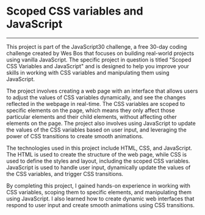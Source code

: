 # Scoped CSS variables and JavaScript

---


This project is part of the JavaScript30 challenge, a free 30-day coding challenge created by Wes Bos that focuses on building real-world projects using vanilla JavaScript. The specific project in question is titled "Scoped CSS Variables and JavaScript" and is designed to help you improve your skills in working with CSS variables and manipulating them using JavaScript.

The project involves creating a web page with an interface that allows users to adjust the values of CSS variables dynamically, and see the changes reflected in the webpage in real-time. The CSS variables are scoped to specific elements on the page, which means they only affect those particular elements and their child elements, without affecting other elements on the page. The project also involves using JavaScript to update the values of the CSS variables based on user input, and leveraging the power of CSS transitions to create smooth animations.

The technologies used in this project include HTML, CSS, and JavaScript. The HTML is used to create the structure of the web page, while CSS is used to define the styles and layout, including the scoped CSS variables. JavaScript is used to handle user input, dynamically update the values of the CSS variables, and trigger CSS transitions.

By completing this project, I gained hands-on experience in working with CSS variables, scoping them to specific elements, and manipulating them using JavaScript. I also learned how to create dynamic web interfaces that respond to user input and create smooth animations using CSS transitions. 


